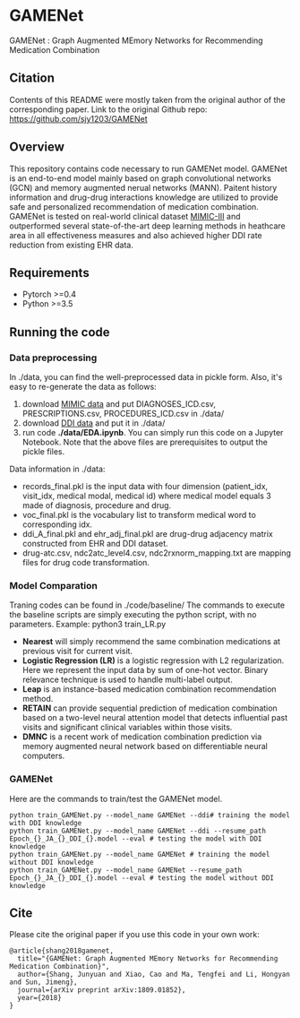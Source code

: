 # GAMENet
GAMENet : Graph Augmented MEmory Networks for Recommending Medication Combination

## Citation
Contents of this README were mostly taken from the original author of the corresponding paper.
Link to the original Github repo: https://github.com/sjy1203/GAMENet


## Overview
This repository contains code necessary to run GAMENet model. GAMENet is an end-to-end model mainly based on graph convolutional networks (GCN) and memory augmented nerual networks (MANN). Paitent history information and drug-drug interactions knowledge are utilized to provide safe and personalized recommendation of medication combination. GAMENet is tested on real-world clinical dataset [MIMIC-III](https://mimic.physionet.org/) and outperformed several state-of-the-art deep learning methods in heathcare area in all effectiveness measures and also achieved higher DDI rate reduction from existing EHR data.


## Requirements
- Pytorch >=0.4
- Python >=3.5


## Running the code
### Data preprocessing
In ./data, you can find the well-preprocessed data in pickle form. Also, it's easy to re-generate the data as follows:
1.  download [MIMIC data](https://mimic.physionet.org/gettingstarted/dbsetup/) and put DIAGNOSES_ICD.csv, PRESCRIPTIONS.csv, PROCEDURES_ICD.csv in ./data/
2.  download [DDI data](https://www.dropbox.com/s/8os4pd2zmp2jemd/drug-DDI.csv?dl=0) and put it in ./data/
3.  run code **./data/EDA.ipynb**. You can simply run this code on a Jupyter Notebook. Note that the above files are prerequisites to output the pickle files.

Data information in ./data:
  - records_final.pkl is the input data with four dimension (patient_idx, visit_idx, medical modal, medical id) where medical model equals 3 made of diagnosis, procedure and drug.
  - voc_final.pkl is the vocabulary list to transform medical word to corresponding idx.
  - ddi_A_final.pkl and ehr_adj_final.pkl are drug-drug adjacency matrix constructed from EHR and DDI dataset.
  - drug-atc.csv, ndc2atc_level4.csv, ndc2rxnorm_mapping.txt are mapping files for drug code transformation.

  
  
### Model Comparation
 Traning codes can be found in ./code/baseline/
 The commands to execute the baseline scripts are simply executing the python script, with no parameters.
 Example: python3 train_LR.py
 
 - **Nearest** will simply recommend the same combination medications at previous visit for current visit.
 - **Logistic Regression (LR)** is a logistic regression with L2 regularization. Here we represent the input data by sum of one-hot vector. Binary relevance technique is used to handle multi-label output.
 - **Leap** is an instance-based medication combination recommendation method.
 - **RETAIN** can provide sequential prediction of medication combination based on a two-level neural attention model that detects influential past visits and significant clinical variables within those visits.
 - **DMNC** is a recent work of medication combination prediction via memory augmented neural network based on differentiable neural computers. 
 
 
 ### GAMENet
 Here are the commands to train/test the GAMENet model.
 ```
 python train_GAMENet.py --model_name GAMENet --ddi# training the model with DDI knowledge
 python train_GAMENet.py --model_name GAMENet --ddi --resume_path Epoch_{}_JA_{}_DDI_{}.model --eval # testing the model with DDI knowledge
 python train_GAMENet.py --model_name GAMENet # training the model without DDI knowledge
 python train_GAMENet.py --model_name GAMENet --resume_path Epoch_{}_JA_{}_DDI_{}.model --eval # testing the model without DDI knowledge
 ```
 
## Cite 

Please cite the original paper if you use this code in your own work:

```
@article{shang2018gamenet,
  title="{GAMENet: Graph Augmented MEmory Networks for Recommending Medication Combination}",
  author={Shang, Junyuan and Xiao, Cao and Ma, Tengfei and Li, Hongyan and Sun, Jimeng},
  journal={arXiv preprint arXiv:1809.01852},
  year={2018}
}
```
